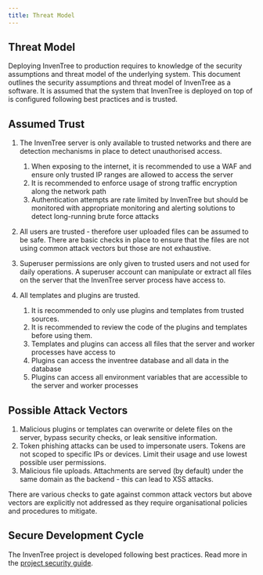 ```yaml
---
title: Threat Model
---
```


## Threat Model

Deploying InvenTree to production requires to knowledge of the security assumptions and threat model of the underlying system. This document outlines the security assumptions and threat model of InvenTree as a software. It is assumed that the system that InvenTree is deployed on top of is configured following best practices and is trusted.

## Assumed Trust

1. The InvenTree server is only available to trusted networks and there are detection mechanisms in place to detect unauthorised access.

    1. When exposing to the internet, it is recommended to use a WAF and ensure only trusted IP ranges are allowed to access the server
    2. It is recommended to enforce usage of strong traffic encryption along the network path
    3. Authentication attempts are rate limited by InvenTree but should be monitored with appropriate monitoring and alerting solutions to detect long-running brute force attacks

2. All users are trusted - therefore user uploaded files can be assumed to be safe. There are basic checks in place to ensure that the files are not using common attack vectors but those are not exhaustive.

3. Superuser permissions are only given to trusted users and not used for daily operations. A superuser account can manipulate or extract all files on the server that the InvenTree server process have access to.

4. All templates and plugins are trusted.

    1. It is recommended to only use plugins and templates from trusted sources.
    2. It is recommended to review the code of the plugins and templates before using them.
    3. Templates and plugins can access all files that the server and worker processes have access to
    4. Plugins can access the inventree database and all data in the database
    5. Plugins can access all environment variables that are accessible to the server and worker processes

## Possible Attack Vectors

1. Malicious plugins or templates can overwrite or delete files on the server, bypass security checks, or leak sensitive information.
2. Token phishing attacks can be used to impersonate users. Tokens are not scoped to specific IPs or devices. Limit their usage and use lowest possible user permissions.
3. Malicious file uploads. Attachments are served (by default) under the same domain as the backend - this can lead to XSS attacks.

There are various checks to gate against common attack vectors but above vectors are explicitly not addressed as they require organisational policies and procedures to mitigate.

## Secure Development Cycle

The InvenTree project is developed following best practices. Read more in the [project security guide](../security.md).
